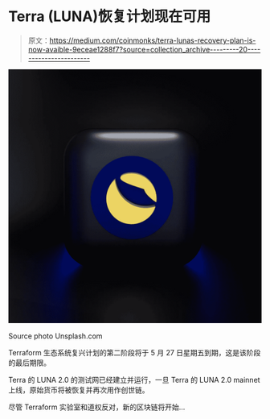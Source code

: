 # Terra (LUNA)恢复计划现在可用

> 原文：<https://medium.com/coinmonks/terra-lunas-recovery-plan-is-now-avaible-9eceae1288f7?source=collection_archive---------20----------------------->

![](img/e09458aab1ca01b7eebd2ddcf5b3675b.png)

Source photo Unsplash.com

Terraform 生态系统复兴计划的第二阶段将于 5 月 27 日星期五到期，这是该阶段的最后期限。

Terra 的 LUNA 2.0 的测试网已经建立并运行，一旦 Terra 的 LUNA 2.0 mainnet 上线，原始货币将被恢复并再次用作创世链。

尽管 Terraform 实验室和道权反对，新的区块链将开始…